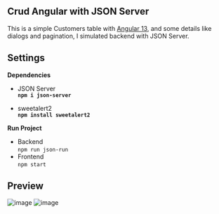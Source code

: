 ## Crud Angular with JSON Server
This is a simple Customers table with [Angular 13](https://angular.io/ "Angular 13"), and some details like dialogs and pagination, I simulated backend with JSON Server.

## Settings
**Dependencies**

- JSON Server
<br>**`npm i json-server`**

- sweetalert2
<br>**`npm install sweetalert2`**

**Run Project**
- Backend
<br>`npm run json-run`
- Frontend
<br>`npm start`

## Preview
![image](https://user-images.githubusercontent.com/112980693/201550712-963535df-aa39-43d7-abd9-0eeee8a784ee.png)
![image](https://user-images.githubusercontent.com/112980693/201551356-e1c53834-c7c8-483f-beee-fff427631fb7.png)


